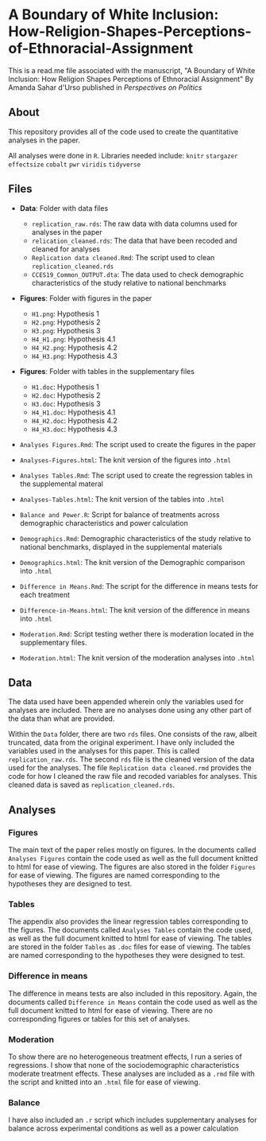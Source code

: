 # A Boundary of White Inclusion: How-Religion-Shapes-Perceptions-of-Ethnoracial-Assignment
This is a read.me file associated with the manuscript, "A Boundary of White Inclusion: How Religion Shapes Perceptions of Ethnoracial Assignment" By Amanda Sahar d'Urso published in <i> Perspectives on Politics </i>

## About 
This repository provides all of the code used to create the quantitative analyses in the paper. 

All analyses were done in `R`. Libraries needed include: 
`knitr`
`stargazer`
`effectsize`
`cobalt`
`pwr`
`viridis`
`tidyverse`

## Files 

- <b>Data</b>: Folder with data files 
  - `replication_raw.rds`: The raw data with data columns used for analyses in the paper 
  - `relication_cleaned.rds`: The data that have been recoded and cleaned for analyses
  - `Replication data cleaned.Rmd`: The script used to clean `replication_cleaned.rds`
  - `CCES19_Common_OUTPUT.dta`: The data used to check demographic characteristics of the study relative to national benchmarks 
  
- <b>Figures</b>: Folder with figures in the paper 
  - `H1.png`: Hypothesis 1 
  - `H2.png`: Hypothesis 2 
  - `H3.png`: Hypothesis 3 
  - `H4_H1.png`: Hypothesis 4.1 
  - `H4_H2.png`: Hypothesis 4.2
  - `H4_H3.png`: Hypothesis 4.3 

- <b>Figures</b>: Folder with tables in the supplementary files 
  - `H1.doc`: Hypothesis 1 
  - `H2.doc`: Hypothesis 2 
  - `H3.doc`: Hypothesis 3 
  - `H4_H1.doc`: Hypothesis 4.1 
  - `H4_H2.doc`: Hypothesis 4.2
  - `H4_H3.doc`: Hypothesis 4.3 
  
- `Analyses Figures.Rmd`: The script used to create the figures in the paper 
- `Analyses-Figures.html`: The knit version of the figures into `.html`
- `Analyses Tables.Rmd`: The script used to create the regression tables in the supplemental materal 
- `Analyses-Tables.html`: The knit version of the tables into `.html`
- `Balance and Power.R`: Script for balance of treatments across demographic characteristics and power calculation 
- `Demographics.Rmd`: Demographic characteristics of the study relative to national benchmarks, displayed in the supplemental materials 
- `Demographics.html`: The knit version of the Demographic comparison into `.html`
- `Difference in Means.Rmd`: The script for the difference in means tests for each treatment 
- `Difference-in-Means.html`: The knit version of the difference in means into `.html`
- `Moderation.Rmd`: Script testing wether there is moderation located in the supplementary files.
- `Moderation.html`: The knit version of the moderation analyses into `.html`

## Data
The data used have been appended wherein only the variables used for analyses are included. There are no analyses done using any other part of the data than what are provided. 

Within the `Data` folder, there are two `rds` files. One consists of the raw, albeit truncated, data from the original experiment. I have only included the variables used in the analyses for this paper. This is called `replication_raw.rds`. The second `rds` file is the cleaned version of the data used for the analyses. The file `Replication data cleaned.rmd` provides the code for how I cleaned the raw file and recoded variables for analyses. This cleaned data is saved as `replication_cleaned.rds`.

## Analyses

### Figures
The main text of the paper relies mostly on figures. In the documents called `Analyses Figures` contain the code used as well as the full document knitted to html for ease of viewing. The figures are also stored in the folder `Figures` for ease of viewing. The figures are named corresponding to the hypotheses they are designed to test. 
### Tables
The appendix also provides the linear regression tables corresponding to the figures. The documents called `Analyses Tables` contain the code used, as well as the full document knitted to html for ease of viewing. The tables are stored in the folder `Tables` as `.doc` files for ease of viewing. The tables are named corresponding to the hypotheses they were designed to test.
### Difference in means
The difference in means tests are also included in this repository. Again, the documents called `Difference in Means` contain the code used as well as the full document knitted to html for ease of viewing. There are no corresponding figures or tables for this set of analyses. 
### Moderation 
To show there are no heterogeneous treatment effects, I run a series of regressions. I show that none of the sociodemographic characteristics moderate treatment effects. These analyses are included as a `.rmd` file with the script and knitted into an `.html` file for ease of viewing. 
### Balance 
I have also included an `.r` script which includes supplementary analyses for balance across experimental conditions as well as a power calculation
